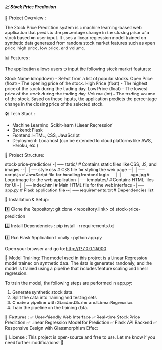 _**📈 Stock Price Prediction**_

📌 Project Overview :

The Stock Price Prediction system is a machine learning-based web application that predicts the percentage change in the closing price of a stock based on user input. It uses a linear regression model trained on synthetic data generated from random stock market features such as open price, high price, low price, and volume.

📊 Features :

The application allows users to input the following stock market features:

Stock Name (dropdown) - Select from a list of popular stocks.
Open Price (float) - The opening price of the stock.
High Price (float) - The highest price of the stock during the trading day.
Low Price (float) - The lowest price of the stock during the trading day.
Volume (int) - The trading volume of the stock.
Based on these inputs, the application predicts the percentage change in the closing price of the selected stock.

🛠 Tech Stack :

- Machine Learning: Scikit-learn (Linear Regression)
- Backend: Flask
- Frontend: HTML, CSS, JavaScript
- Deployment: Localhost (can be extended to cloud platforms like AWS, Heroku, etc.)

📂 Project Structure:

stock-price-prediction/
-│── static/                     # Contains static files like CSS, JS, and images
--│   │── style.css               # CSS file for styling the web page
--│   │── script.js               # JavaScript file for handling frontend logic
---│   │── logo.jpg                # Logo image for the web application
│── templates/                  # Contains HTML files for UI
-│   │── index.html              # Main HTML file for the web interface
-│── app.py                      # Flask application file
--│── requirements.txt            # Dependencies list

🔧 Installation & Setup:

1️⃣ Clone the Repository:
git clone <repository_link>
cd stock-price-prediction

2️⃣ Install Dependencies : pip install -r requirements.txt

3️⃣ Run Flask Application Locally : python app.py

Open your browser and go to:
http://127.0.0.1:5000

🚀 Model Training:
The model used in this project is a Linear Regression model trained on synthetic data. The data is generated randomly, and the model is trained using a pipeline that includes feature scaling and linear regression.

To train the model, the following steps are performed in app.py:
1. Generate synthetic stock data.
2. Split the data into training and testing sets.
3. Create a pipeline with StandardScaler and LinearRegression.
4. Train the pipeline on the training data.

🎯 Features :
✅ User-friendly Web Interface
✅ Real-time Stock Price Prediction
✅ Linear Regression Model for Prediction
✅ Flask API Backend
✅ Responsive Design with Glassmorphism Effect

📜 License :
This project is open-source and free to use. Let me know if you need further modifications! 🚀
